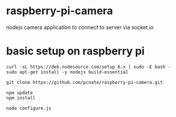 # raspberry-pi-camera
nodejs camera application to connect to server via socket.io

# basic setup on raspberry pi

    curl -sL https://deb.nodesource.com/setup_6.x | sudo -E bash -
    sudo apt-get install -y nodejs build-essential
    
    git clone https://github.com/pcnate/raspberry-pi-camera.git

    npm update
    npm install
    
    node configure.js
